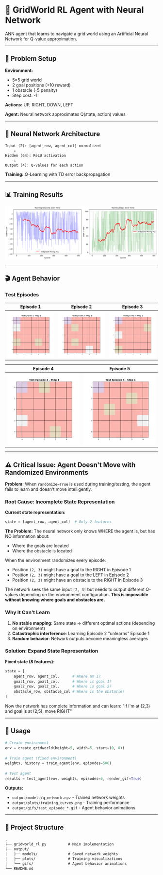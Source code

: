 # 🤖 GridWorld RL Agent with Neural Network

ANN agent that learns to navigate a grid world using an Artificial Neural Network for Q-value approximation.

---

## 🎯 Problem Setup

**Environment:**
- 5×5 grid world
- 2 goal positions (+10 reward)
- 1 obstacle (-5 penalty)
- Step cost: -1

**Actions:** UP, RIGHT, DOWN, LEFT

**Agent:** Neural network approximates Q(state, action) values

---

## 🧠 Neural Network Architecture

```
Input (2): [agent_row, agent_col] normalized
    ↓
Hidden (64): ReLU activation
    ↓
Output (4): Q-values for each action
```

**Training:** Q-Learning with TD error backpropagation

---

## 📊 Training Results

![Training Curves](output/plots/training_curves.png)

---

## 🎬 Agent Behavior

### Test Episodes

| Episode 1 | Episode 2 | Episode 3 |
|-----------|-----------|-----------|
| ![Test 1](output/gifs/test_episode_1.gif) | ![Test 2](output/gifs/test_episode_2.gif) | ![Test 3](output/gifs/test_episode_3.gif) |

| Episode 4 | Episode 5 |
|-----------|-----------|
| ![Test 4](output/gifs/test_episode_4.gif) | ![Test 5](output/gifs/test_episode_5.gif) |

---

## ⚠️ Critical Issue: Agent Doesn't Move with Randomized Environments

**Problem:** When `randomize=True` is used during training/testing, the agent fails to learn and doesn't move intelligently.

### Root Cause: Incomplete State Representation

**Current state representation:**
```python
state = [agent_row, agent_col]  # Only 2 features
```

**The Problem:**
The neural network only knows WHERE the agent is, but has NO information about:
- Where the goals are located
- Where the obstacle is located

When the environment randomizes every episode:
- Position `(2, 3)` might have a goal to the RIGHT in Episode 1
- Position `(2, 3)` might have a goal to the LEFT in Episode 2
- Position `(2, 3)` might have an obstacle to the RIGHT in Episode 3

The network sees the same input `[2, 3]` but needs to output different Q-values depending on the environment configuration. **This is impossible without knowing where goals and obstacles are.**

### Why It Can't Learn

1. **No stable mapping**: Same state → different optimal actions (depending on environment)
2. **Catastrophic interference**: Learning Episode 2 "unlearns" Episode 1
3. **Random behavior**: Network outputs become meaningless averages

### Solution: Expand State Representation

**Fixed state (8 features):**
```python
state = [
    agent_row, agent_col,      # Where am I?
    goal1_row, goal1_col,      # Where is goal 1?
    goal2_row, goal2_col,      # Where is goal 2?
    obstacle_row, obstacle_col # Where is the obstacle?
]
```

Now the network has complete information and can learn: "If I'm at (2,3) and goal is at (2,5), move RIGHT"

---

## 🚀 Usage

```python
# Create environment
env = create_gridworld(height=5, width=5, start=(0, 0))

# Train agent (fixed environment)
weights, history = train_agent(env, episodes=500)

# Test agent
results = test_agent(env, weights, episodes=5, render_gif=True)
```

**Outputs:**
- `output/models/q_network.npz` - Trained network weights
- `output/plots/training_curves.png` - Training performance
- `output/gifs/test_episode_*.gif` - Agent behavior animations

---

## 📁 Project Structure

```
.
├── gridworld_rl.py          # Main implementation
├── output/
│   ├── models/              # Saved network weights
│   ├── plots/               # Training visualizations
│   └── gifs/                # Agent behavior animations
└── README.md
```